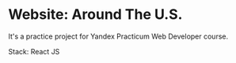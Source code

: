 # Website: Around The U.S.

It's a practice project for Yandex Practicum Web Developer course. 

Stack: React JS
